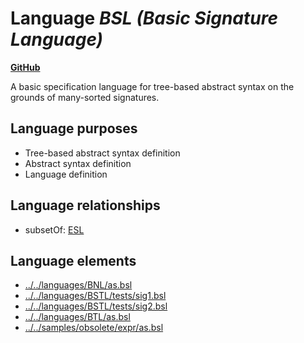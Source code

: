 # Language _BSL (Basic Signature Language)_
**[GitHub](https://github.com/softlang/yas/blob/master/languages/BSL)**

A basic specification language for tree-based abstract syntax on the grounds of many-sorted signatures.

## Language purposes
* Tree-based abstract syntax definition
* Abstract syntax definition
* Language definition

## Language relationships
* subsetOf: [ESL](http://softlang.github.io/yas/languages/ESL.html)

## Language elements
* [../../languages/BNL/as.bsl](docs/files/languages-BNL-as.bsl.md)
* [../../languages/BSTL/tests/sig1.bsl](docs/files/languages-BSTL-tests-sig1.bsl.md)
* [../../languages/BSTL/tests/sig2.bsl](docs/files/languages-BSTL-tests-sig2.bsl.md)
* [../../languages/BTL/as.bsl](docs/files/languages-BTL-as.bsl.md)
* [../../samples/obsolete/expr/as.bsl](docs/files/samples-obsolete-expr-as.bsl.md)
